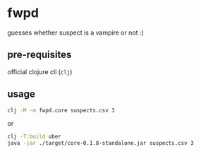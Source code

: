 # fwpd

guesses whether suspect is a vampire or not :)

## pre-requisites

official clojure cli (`clj`)

## usage

```bash
clj -M -m fwpd.core suspects.csv 3
```

or

```bash
clj -T:build uber
java -jar ./target/core-0.1.8-standalone.jar suspects.csv 3
```
